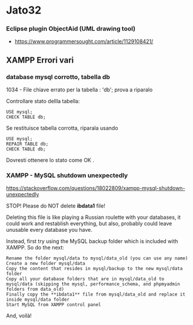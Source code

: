 # Jato32
### Eclipse plugin ObjectAid (UML drawing tool)
- https://www.programmersought.com/article/1129108421/

## XAMPP Errori vari
### database mysql corrotto, tabella db

1034 - File chiave errato per la tabella : 'db'; prova a riparalo
 
Controllare stato dellla tabella:
```
USE mysql;
CHECK TABLE db;
```
Se restituisce tabella corrotta, riparala usando
```
USE mysql;
REPAIR TABLE db;
CHECK TABLE db;
```
Dovresti ottenere lo stato come OK . 

### XAMPP - MySQL shutdown unexpectedly

https://stackoverflow.com/questions/18022809/xampp-mysql-shutdown-unexpectedly


STOP! Please do NOT delete **ibdata1** file!

Deleting this file is like playing a Russian roulette with your databases, 
it could work and restablish everything, but also, probably could leave unusable every database you have.

Instead, first try using the MySQL backup folder which is included with XAMPP. So do the next:

    Rename the folder mysql/data to mysql/data_old (you can use any name)
    Create a new folder mysql/data
    Copy the content that resides in mysql/backup to the new mysql/data folder
    Copy all your database folders that are in mysql/data_old to mysql/data (skipping the mysql, performance_schema, and phpmyadmin folders from data_old)
    Finally copy the **ibdata1** file from mysql/data_old and replace it inside mysql/data folder
    Start MySQL from XAMPP control panel

And, voilà!
